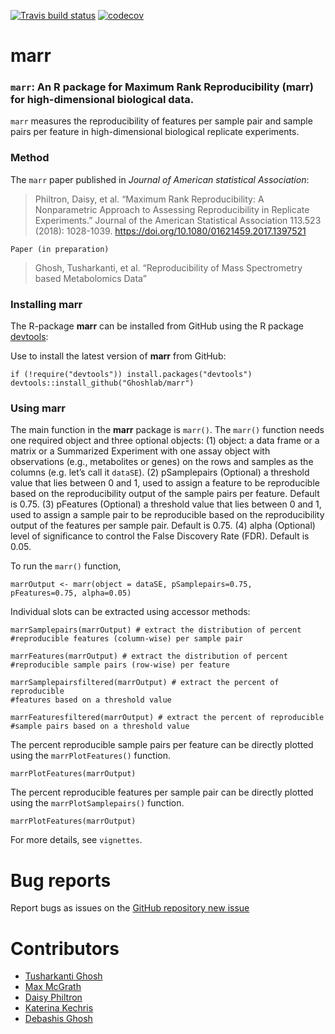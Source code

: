 
[![Travis build
status](https://travis-ci.com/Ghoshlab/marr.svg?branch=master)](https://travis-ci.com/Ghoshlab/marr)
[![codecov](https://codecov.io/gh/Ghoshlab/marr/branch/master/graph/badge.svg?token=K3CDL7MEN2)](https://codecov.io/gh/Ghoshlab/marr)

marr
====

### `marr`: An R package for Maximum Rank Reproducibility (marr) for high-dimensional biological data.

`marr` measures the reproducibility of features per sample pair and
sample pairs per feature in high-dimensional biological replicate
experiments.

### Method

The `marr` paper published in *Journal of American statistical
Association*:

> Philtron, Daisy, et al. “Maximum Rank Reproducibility: A Nonparametric
> Approach to Assessing Reproducibility in Replicate Experiments.”
> Journal of the American Statistical Association 113.523 (2018):
> 1028-1039. <https://doi.org/10.1080/01621459.2017.1397521>

`Paper (in preparation)`

> Ghosh, Tusharkanti, et al. “Reproducibility of Mass Spectrometry based
> Metabolomics Data”

### Installing marr

The R-package **marr** can be installed from GitHub using the R package
[devtools](https://github.com/hadley/devtools):

Use to install the latest version of **marr** from GitHub:

    if (!require("devtools")) install.packages("devtools")
    devtools::install_github("Ghoshlab/marr")

### Using marr

The main function in the **marr** package is `marr()`. The `marr()`
function needs one required object and three optional objects: (1)
object: a data frame or a matrix or a Summarized Experiment with one
assay object with observations (e.g., metabolites or genes) on the rows
and samples as the columns (e.g. let’s call it `dataSE`). (2)
pSamplepairs (Optional) a threshold value that lies between 0 and 1,
used to assign a feature to be reproducible based on the reproducibility
output of the sample pairs per feature. Default is 0.75. (3) pFeatures
(Optional) a threshold value that lies between 0 and 1, used to assign a
sample pair to be reproducible based on the reproducibility output of
the features per sample pair. Default is 0.75. (4) alpha (Optional)
level of significance to control the False Discovery Rate (FDR). Default
is 0.05.

To run the `marr()` function,

    marrOutput <- marr(object = dataSE, pSamplepairs=0.75,
    pFeatures=0.75, alpha=0.05)

Individual slots can be extracted using accessor methods:

    marrSamplepairs(marrOutput) # extract the distribution of percent
    #reproducible features (column-wise) per sample pair
    
    marrFeatures(marrOutput) # extract the distribution of percent
    #reproducible sample pairs (row-wise) per feature
    
    marrSamplepairsfiltered(marrOutput) # extract the percent of reproducible
    #features based on a threshold value
    
    marrFeaturesfiltered(marrOutput) # extract the percent of reproducible
    #sample pairs based on a threshold value

The percent reproducible sample pairs per feature can be directly
plotted using the `marrPlotFeatures()` function.

    marrPlotFeatures(marrOutput) 

The percent reproducible features per sample pair can be directly
plotted using the `marrPlotSamplepairs()` function.

    marrPlotFeatures(marrOutput) 

For more details, see `vignettes`.

Bug reports
===========

Report bugs as issues on the [GitHub repository new
issue](https://github.com/Ghoshlab/marr/issues/new)

Contributors
============

-   [Tusharkanti Ghosh](https://github.com/tghosh30)
-   [Max McGrath]()
-   [Daisy Philtron]()
-   [Katerina Kechris]()
-   [Debashis Ghosh](https://github.com/ghoshd)
